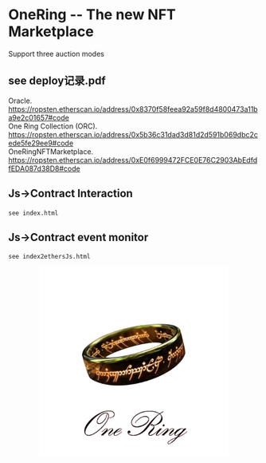 # OneRing -- The new NFT Marketplace
Support three auction modes    
## see deploy记录.pdf       
 Oracle.  
 https://ropsten.etherscan.io/address/0x8370f58feea92a59f8d4800473a11ba9e2c01657#code  
 One Ring Collection (ORC).   
 https://ropsten.etherscan.io/address/0x5b36c31dad3d81d2d591b069dbc2cede5fe29ee9#code      
 OneRingNFTMarketplace.  
 https://ropsten.etherscan.io/address/0xE0f6999472FCE0E76C2903AbEdfdfEDA087d38D8#code
 
## Js->Contract Interaction  
    see index.html  
## Js->Contract event monitor      
    see index2ethersJs.html
   <div align=center><img src="https://github.com/ferrarif1/NFTMarketplace/blob/main/public/Logo1.png" width="380px"></div>
